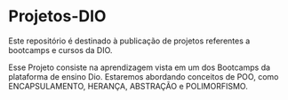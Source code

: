 # Projetos-DIO
Este repositório é destinado à publicação de projetos referentes a bootcamps e cursos da DIO.


Esse Projeto consiste na aprendizagem vista em um dos Bootcamps da plataforma de ensino Dio.
Estaremos abordando conceitos de POO, como ENCAPSULAMENTO, HERANÇA, ABSTRAÇÃO e POLIMORFISMO.

